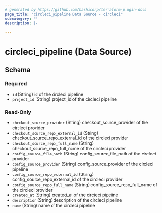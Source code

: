 ```yaml
---
# generated by https://github.com/hashicorp/terraform-plugin-docs
page_title: "circleci_pipeline Data Source - circleci"
subcategory: ""
description: |-
  
---
```


# circleci_pipeline (Data Source)





<!-- schema generated by tfplugindocs -->
## Schema

### Required

- `id` (String) id of the circleci pipeline
- `project_id` (String) project_id of the circleci pipeline

### Read-Only

- `checkout_source_provider` (String) checkout_source_provider of the circleci provider
- `checkout_source_repo_external_id` (String) checkout_source_repo_external_id of the circleci provider
- `checkout_source_repo_full_name` (String) checkout_source_repo_full_name of the circleci provider
- `config_source_file_path` (String) config_source_file_path of the circleci provider
- `config_source_provider` (String) config_source_provider of the circleci pipeline
- `config_source_repo_external_id` (String) config_source_repo_external_id of the circleci provider
- `config_source_repo_full_name` (String) config_source_repo_full_name of the circleci provider
- `created_at` (String) created_at of the circleci pipeline
- `description` (String) description of the circleci pipeline
- `name` (String) name of the circleci pipeline
